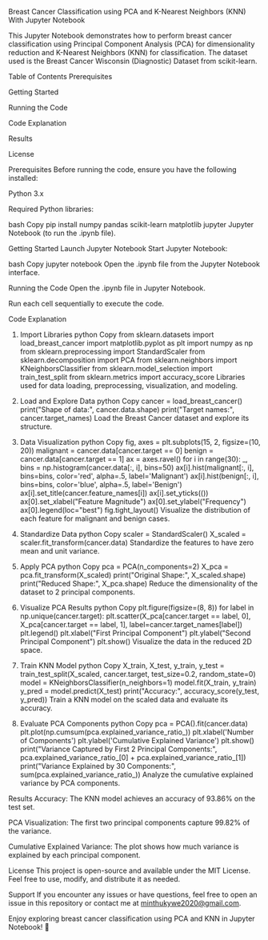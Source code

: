 Breast Cancer Classification using PCA and K-Nearest Neighbors (KNN)
With Jupyter Notebook

This Jupyter Notebook demonstrates how to perform breast cancer classification using Principal Component Analysis (PCA) for dimensionality reduction and K-Nearest Neighbors (KNN) for classification. The dataset used is the Breast Cancer Wisconsin (Diagnostic) Dataset from scikit-learn.

Table of Contents
Prerequisites

Getting Started

Running the Code

Code Explanation

Results

License

Prerequisites
Before running the code, ensure you have the following installed:

Python 3.x

Required Python libraries:

bash
Copy
pip install numpy pandas scikit-learn matplotlib jupyter
Jupyter Notebook (to run the .ipynb file).

Getting Started
Launch Jupyter Notebook
Start Jupyter Notebook:

bash
Copy
jupyter notebook
Open the .ipynb file from the Jupyter Notebook interface.

Running the Code
Open the .ipynb file in Jupyter Notebook.

Run each cell sequentially to execute the code.

Code Explanation
1. Import Libraries
python
Copy
from sklearn.datasets import load_breast_cancer
import matplotlib.pyplot as plt
import numpy as np
from sklearn.preprocessing import StandardScaler
from sklearn.decomposition import PCA
from sklearn.neighbors import KNeighborsClassifier
from sklearn.model_selection import train_test_split
from sklearn.metrics import accuracy_score
Libraries used for data loading, preprocessing, visualization, and modeling.

2. Load and Explore Data
python
Copy
cancer = load_breast_cancer()
print("Shape of data:", cancer.data.shape)
print("Target names:", cancer.target_names)
Load the Breast Cancer dataset and explore its structure.

3. Data Visualization
python
Copy
fig, axes = plt.subplots(15, 2, figsize=(10, 20))
malignant = cancer.data[cancer.target == 0]
benign = cancer.data[cancer.target == 1]
ax = axes.ravel()
for i in range(30):
    _, bins = np.histogram(cancer.data[:, i], bins=50)
    ax[i].hist(malignant[:, i], bins=bins, color='red', alpha=.5, label='Malignant')
    ax[i].hist(benign[:, i], bins=bins, color='blue', alpha=.5, label='Benign')
    ax[i].set_title(cancer.feature_names[i])
    ax[i].set_yticks(())
ax[0].set_xlabel("Feature Magnitude")
ax[0].set_ylabel("Frequency")
ax[0].legend(loc="best")
fig.tight_layout()
Visualize the distribution of each feature for malignant and benign cases.

4. Standardize Data
python
Copy
scaler = StandardScaler()
X_scaled = scaler.fit_transform(cancer.data)
Standardize the features to have zero mean and unit variance.

5. Apply PCA
python
Copy
pca = PCA(n_components=2)
X_pca = pca.fit_transform(X_scaled)
print("Original Shape:", X_scaled.shape)
print("Reduced Shape:", X_pca.shape)
Reduce the dimensionality of the dataset to 2 principal components.

6. Visualize PCA Results
python
Copy
plt.figure(figsize=(8, 8))
for label in np.unique(cancer.target):
    plt.scatter(X_pca[cancer.target == label, 0], X_pca[cancer.target == label, 1], label=cancer.target_names[label])
plt.legend()
plt.xlabel("First Principal Component")
plt.ylabel("Second Principal Component")
plt.show()
Visualize the data in the reduced 2D space.

7. Train KNN Model
python
Copy
X_train, X_test, y_train, y_test = train_test_split(X_scaled, cancer.target, test_size=0.2, random_state=0)
model = KNeighborsClassifier(n_neighbors=1)
model.fit(X_train, y_train)
y_pred = model.predict(X_test)
print("Accuracy:", accuracy_score(y_test, y_pred))
Train a KNN model on the scaled data and evaluate its accuracy.

8. Evaluate PCA Components
python
Copy
pca = PCA().fit(cancer.data)
plt.plot(np.cumsum(pca.explained_variance_ratio_))
plt.xlabel('Number of Components')
plt.ylabel('Cumulative Explained Variance')
plt.show()
print("Variance Captured by First 2 Principal Components:", pca.explained_variance_ratio_[0] + pca.explained_variance_ratio_[1])
print("Variance Explained by 30 Components:", sum(pca.explained_variance_ratio_))
Analyze the cumulative explained variance by PCA components.

Results
Accuracy: The KNN model achieves an accuracy of 93.86% on the test set.

PCA Visualization: The first two principal components capture 99.82% of the variance.

Cumulative Explained Variance: The plot shows how much variance is explained by each principal component.

License
This project is open-source and available under the MIT License. Feel free to use, modify, and distribute it as needed.

Support
If you encounter any issues or have questions, feel free to open an issue in this repository or contact me at minthukywe2020@gmail.com.

Enjoy exploring breast cancer classification using PCA and KNN in Jupyter Notebook! 🚀
